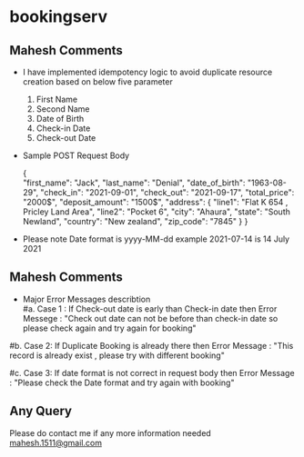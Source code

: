 # bookingserv


## Mahesh Comments
- I have implemented idempotency logic to avoid duplicate resource creation based on below five parameter
  1. First Name 
  2. Second Name 
  3. Date of Birth
  4. Check-in Date
  5. Check-out Date
  
- Sample POST Request Body 


  {       
        "first_name": "Jack",
        "last_name": "Denial",
        "date_of_birth": "1963-08-29",
        "check_in": "2021-09-01",
        "check_out": "2021-09-17",
        "total_price": "2000$",
        "deposit_amount": "1500$",
        "address": {
            "line1": "Flat K 654 , Pricley Land Area",
            "line2": "Pocket 6",
            "city": "Ahaura",
            "state": "South Newland",
            "country": "New zealand",
            "zip_code": "7845"
        }
    }
	
- Please note Date format is yyyy-MM-dd example 2021-07-14 is 14 July 2021

## Mahesh Comments
- Major Error Messages describtion  
#a. Case 1 :
   If Check-out date is early than Check-in date then
   Error Messege : "Check out date can not be before than check-in date so please check again and try again for booking"
   
#b. Case 2: 
   If Duplicate Booking is already there then 
   Error Message : "This record is already exist , please try with different booking"

#c. Case 3: 
   If date format is not correct in request body then 
   Error Message : "Please check the Date format and try again with booking"   
   
## Any Query 
Please do contact me if any more information needed mahesh.1511@gmail.com


